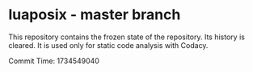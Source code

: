 # luaposix - master branch

This repository contains the frozen state of the repository.
Its history is cleared. It is used only for static code
analysis with Codacy.

Commit Time: 1734549040